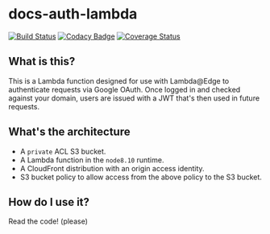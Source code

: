 # docs-auth-lambda

[![Build Status](https://travis-ci.org/jSherz/docs-auth-lambda.svg?branch=master)](https://travis-ci.org/jSherz/docs-auth-lambda) [![Codacy Badge](https://api.codacy.com/project/badge/Grade/4f4ca65c2f5a41d8b25cd0e4ca412102)](https://www.codacy.com/app/jSherz/docs-auth-lambda?utm_source=github.com&amp;utm_medium=referral&amp;utm_content=jSherz/docs-auth-lambda&amp;utm_campaign=Badge_Grade) [![Coverage Status](https://coveralls.io/repos/github/jSherz/docs-auth-lambda/badge.svg?branch=master)](https://coveralls.io/github/jSherz/docs-auth-lambda?branch=master)

## What is this?

This is a Lambda function designed for use with Lambda@Edge to authenticate
requests via Google OAuth. Once logged in and checked against your domain,
users are issued with a JWT that's then used in future requests.

## What's the architecture

* A `private` ACL S3 bucket.
* A Lambda function in the `node8.10` runtime.
* A CloudFront distribution with an origin access identity.
* S3 bucket policy to allow access from the above policy to the S3 bucket.

## How do I use it?

Read the code! (please)
